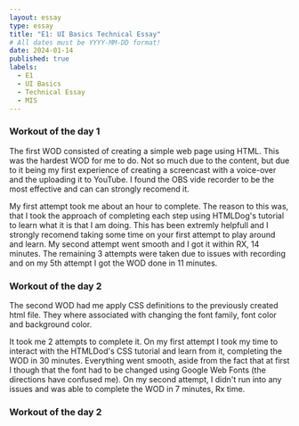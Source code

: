 ```yaml
---
layout: essay
type: essay
title: "E1: UI Basics Technical Essay"
# All dates must be YYYY-MM-DD format!
date: 2024-01-14
published: true
labels:
  - E1
  - UI Basics
  - Technical Essay
  - MIS 
---
```

### Workout of the day 1
The first WOD consisted of creating a simple web page using HTML. This was the hardest WOD for me to do. Not so much due to the content, but due to it being my first experience of creating a screencast with a voice-over and the uploading it to YouTube. I found the OBS vide recorder to be the most effective and can can strongly recomend it.

My first attempt took me about an hour to complete. The reason to this was, that I took the approach of completing each step using HTMLDog's tutorial to learn what it is that I am doing. This has been extremly helpfull and I strongly recomend taking some time on your first attempt to play around and learn. My second attempt went smooth and I got it within RX, 14 minutes. The remaining 3 attempts were taken due to issues with recording and on my 5th attempt I got the WOD done in 11 minutes.

### Workout of the day 2
The second WOD had me apply CSS definitions to the previously created html file. They where associated with changing the font family, font color and background color.

It took me 2 attempts to complete it. On my first attempt I took my time to interact with the HTMLDod's CSS tutorial and learn from it, completing the WOD in 30 minutes. Everything went smooth, aside from the fact that at first I though that the font had to be changed using Google Web Fonts (the directions have confused me). On my second attempt, I didn't run into any issues and was able to complete the WOD in 7 minutes, Rx time.

### Workout of the day 2

